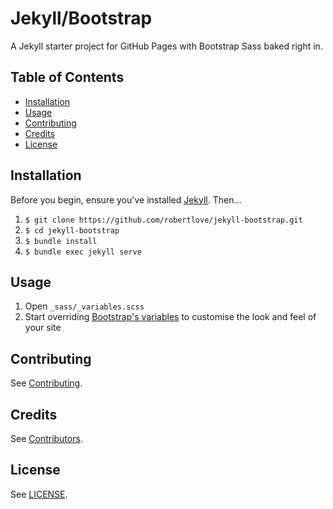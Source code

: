 # Jekyll/Bootstrap

A Jekyll starter project for GitHub Pages with Bootstrap Sass baked right in.

## Table of Contents

- [Installation](#installation)
- [Usage](#usage)
- [Contributing](#contributing)
- [Credits](#credits)
- [License](#license)

## Installation

Before you begin, ensure you've installed [Jekyll](https://jekyllrb.com/). Then...

1. `$ git clone https://github.com/robertlove/jekyll-bootstrap.git`
1. `$ cd jekyll-bootstrap`
1. `$ bundle install`
1. `$ bundle exec jekyll serve`

## Usage

1. Open `_sass/_variables.scss`
1. Start overriding [Bootstrap's variables](https://github.com/twbs/bootstrap/blob/master/scss/_variables.scss) to customise the look and feel of your site

## Contributing

See [Contributing](https://github.com/robertlove/.github/blob/master/CONTRIBUTING.md).

## Credits

See [Contributors](https://github.com/robertlove/jekyll-bootstrap/graphs/contributors).

## License

See [LICENSE](LICENSE).
